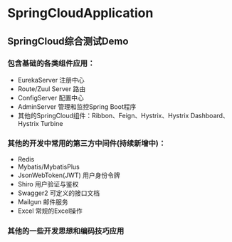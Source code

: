 # SpringCloudApplication
## SpringCloud综合测试Demo
### 包含基础的各类组件应用：
- EurekaServer 注册中心
- Route/Zuul Server  路由
- ConfigServer 配置中心
- AdminServer 管理和监控Spring Boot程序
- 其他的SpringCloud组件：Ribbon、Feign、Hystrix、Hystrix Dashboard、Hystrix Turbine

### 其他的开发中常用的第三方中间件(持续新增中)：
- Redis
- Mybatis/MybatisPlus
- JsonWebToken(JWT) 用户身份令牌
- Shiro 用户验证与鉴权
- Swagger2 可定义的接口文档
- Mailgun 邮件服务
- Excel 常规的Excel操作

### 其他的一些开发思想和编码技巧应用
